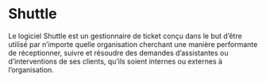 Shuttle
=======

Le logiciel Shuttle est un gestionnaire de ticket conçu dans le but d’être utilisé par n’importe quelle organisation cherchant une manière performante de réceptionner, suivre et résoudre des demandes d’assistantes ou d’interventions de ses clients, qu’ils soient internes ou externes à l’organisation.
